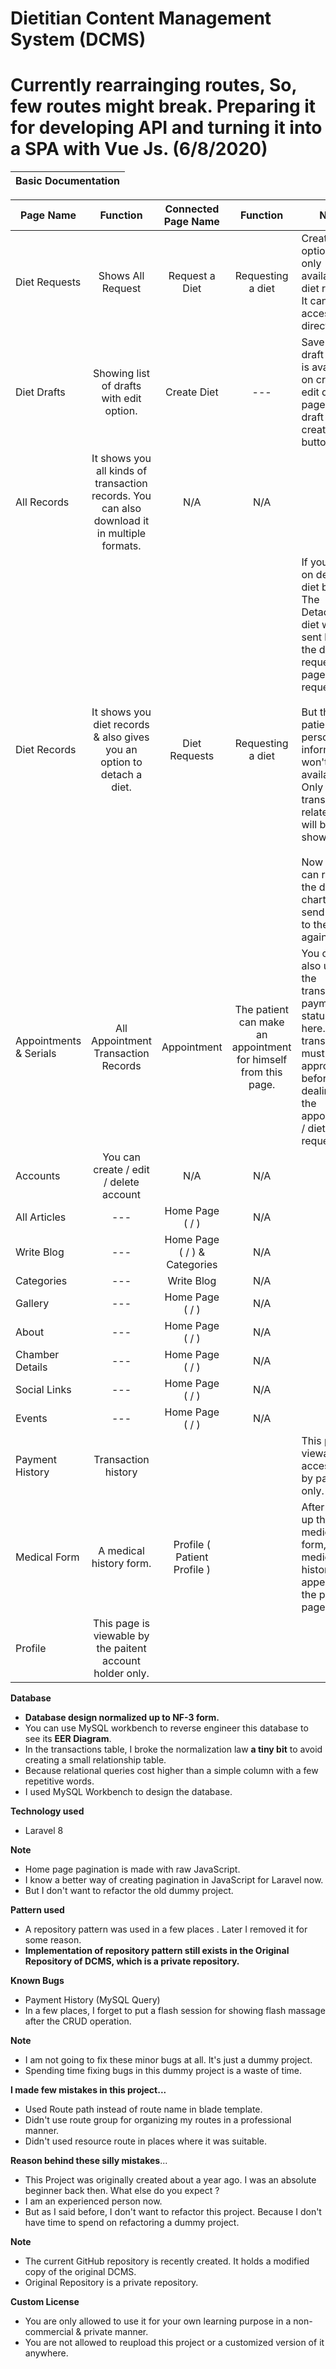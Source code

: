 # Dietitian Content Management System (DCMS)


# Currently rearrainging routes, So, few routes might break. Preparing it for developing API and turning it into a SPA with Vue Js.  (6/8/2020)










| Basic Documentation |
| :-----------------: |



| Page Name              |                           Function                           |     Connected Page Name      |                           Function                           | Note                                                         |
| ---------------------- | :----------------------------------------------------------: | :--------------------------: | :----------------------------------------------------------: | ------------------------------------------------------------ |
| Diet Requests          |                      Shows All Request                       |        Request a Diet        |                      Requesting a diet                       | Create Diet option is only available via diet request. It can not be accessed directly. |
| Diet Drafts            |           Showing list of drafts with edit option.           |         Create Diet          |                             ---                              | Save as draft option is available on create/ edit diet page via draft edit / create dirt button |
| All Records            | It shows you all kinds of transaction records. You can also download it in multiple formats. |             N/A              |                             N/A                              |                                                              |
| Diet Records           | It shows you diet records & also gives you an option to detach a diet. |        Diet Requests         |                      Requesting a diet                       | If you click on detach diet button.<br/>The Detached diet will be sent back to the diet requests page as requests. <br/><br/>But the patient's personal information won't be available . Only transaction-related info will be shown now.<br/><br/>Now you can rewrite the diet chart and send it back to the client again. |
| Appointments & Serials |             All Appointment Transaction Records              |         Appointment          | The patient can make an appointment for himself from this page. | You can also update the transaction payment status from here. The transaction must be approved before dealing with the appointment / diet request. |
| Accounts               |            You can create / edit / delete account            |             N/A              |                             N/A                              |                                                              |
| All Articles           |                             ---                              |       Home Page ( / )        |                             N/A                              |                                                              |
| Write Blog             |                             ---                              | Home Page ( / ) & Categories |                             N/A                              |                                                              |
| Categories             |                             ---                              |          Write Blog          |                             N/A                              |                                                              |
| Gallery                |                             ---                              |       Home Page ( / )        |                             N/A                              |                                                              |
| About                  |                             ---                              |       Home Page ( / )        |                             N/A                              |                                                              |
| Chamber Details        |                             ---                              |       Home Page ( / )        |                             N/A                              |                                                              |
| Social Links           |                             ---                              |       Home Page ( / )        |                             N/A                              |                                                              |
| Events                 |                             ---                              |       Home Page ( / )        |                             N/A                              |                                                              |
| Payment History        |                     Transaction history                      |                              |                                                              | This page is viewable / accessible by patients only.         |
| Medical Form           |                   A medical history form.                    | Profile ( Patient Profile )  |                                                              | After filling up the medical form, medical history data appears on the profile page. |
| Profile                |  This page is viewable by the paitent account holder only.   |                              |                                                              |                                                              |



**Database**

* **Database design normalized up to NF-3 form.** 
* You can use MySQL workbench to reverse engineer this database to see its **EER Diagram**.
* In the transactions table, I broke the normalization law **a tiny bit** to avoid creating a small relationship table. 
* Because relational queries cost higher than a simple column with a few repetitive words.
* I used MySQL Workbench to design the database.



**Technology used**

- Laravel 8



**Note**

- Home page pagination is made with raw JavaScript. 
- I know a better way of creating pagination in JavaScript for Laravel now. 
- But I don't want to refactor the old dummy project.



**Pattern used**

- A repository pattern was used in a few places . Later I removed it  for some reason. 
- **Implementation of repository pattern still exists in the Original Repository of DCMS, which is a private repository.** 



**Known Bugs**

- Payment History (MySQL Query)
- In a few places, I forget to put a flash session for showing flash massage after the CRUD operation.



**Note** 

- I am not going to fix these minor bugs at all. It's just a dummy project.
- Spending time fixing bugs in this dummy project is a waste of time.



**I made few mistakes in this project...**

* Used Route path instead of route name in blade template.
* Didn't use route group for organizing my routes in a professional manner.
* Didn't used resource route in places where it was suitable. 



**Reason behind these silly mistakes**...

* This Project was originally created about a year ago. I was an absolute beginner back then. What else do you expect ?
* I am an experienced person now. 
* But as I said before, I don't want to refactor this project. Because I don't have time to spend on refactoring a dummy project. 





 **Note**

- The current GitHub repository is recently created. It holds a modified copy of the original DCMS.
- Original Repository is a private repository. 



 

 **Custom License**

- You are only allowed to use it for your own learning purpose in a non-commercial & private manner.
- You are not allowed to reupload this project or a customized version of it anywhere.

 

 

 

 

